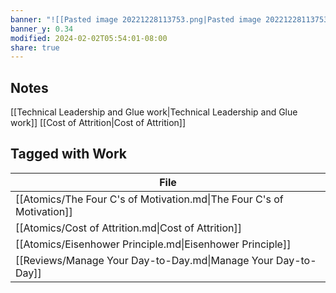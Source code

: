 ```yaml
---
banner: "![[Pasted image 20221228113753.png|Pasted image 20221228113753.png]]"
banner_y: 0.34
modified: 2024-02-02T05:54:01-08:00
share: true
---
```


## Notes
[[Technical Leadership and Glue work|Technical Leadership and Glue work]]
[[Cost of Attrition|Cost of Attrition]]

## Tagged with Work
| File                                                                  |
| --------------------------------------------------------------------- |
| [[Atomics/The Four C's of Motivation.md\|The Four C's of Motivation]] |
| [[Atomics/Cost of Attrition.md\|Cost of Attrition]]                   |
| [[Atomics/Eisenhower Principle.md\|Eisenhower Principle]]             |
| [[Reviews/Manage Your Day-to-Day.md\|Manage Your Day-to-Day]]         |
